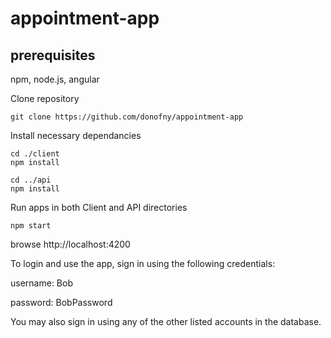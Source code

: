 # appointment-app
## prerequisites
npm, node.js, angular

Clone repository
```
git clone https://github.com/donofny/appointment-app
```

Install necessary dependancies
```
cd ./client
npm install

cd ../api
npm install
```

Run apps in both Client and API directories
```
npm start
```

browse http://localhost:4200

To login and use the app, sign in using the following credentials:

username: Bob

password: BobPassword

You may also sign in using any of the other listed accounts in the database.
